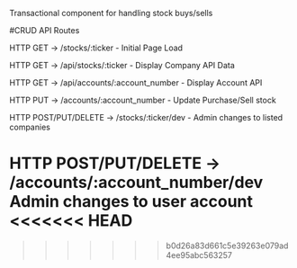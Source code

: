 Transactional component for handling stock buys/sells

#CRUD API Routes

HTTP GET -> /stocks/:ticker  -	Initial Page Load

HTTP GET -> /api/stocks/:ticker - Display Company API Data

HTTP GET -> /api/accounts/:account_number - Display Account API 

HTTP PUT -> /accounts/:account_number - Update Purchase/Sell stock

HTTP POST/PUT/DELETE -> /stocks/:ticker/dev	- Admin changes to listed companies

HTTP POST/PUT/DELETE -> /accounts/:account_number/dev	Admin changes to user account
<<<<<<< HEAD
=======

>>>>>>> b0d26a83d661c5e39263e079ad4ee95abc563257
